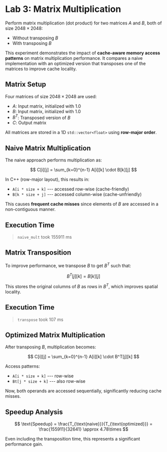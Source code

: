 # Lab 3: Matrix Multiplication

Perform matrix multiplication (dot product) for two matrices $A$ and $B$, both of size $2048 \times 2048$:
- Without transposing $B$
- With transposing $B$

This experiment demonstrates the impact of **cache-aware memory access patterns** on matrix multiplication performance. It compares a naive implementation with an optimized version that transposes one of the matrices to improve cache locality.

## Matrix Setup

Four matrices of size $2048 \times 2048$ are used:
- $A$: Input matrix, initialized with 1.0
- $B$: Input matrix, initialized with 1.0
- $B^T$: Transposed version of $B$
- $C$: Output matrix

All matrices are stored in a 1D `std::vector<float>` using **row-major order**.

## Naive Matrix Multiplication

The naive approach performs multiplication as:

$$
C[i][j] = \sum_{k=0}^{n-1} A[i][k] \cdot B[k][j]
$$

In C++ (row-major layout), this results in:
- `A[i * size + k]` --- accessed row-wise (cache-friendly)
- `B[k * size + j]` --- accessed column-wise (cache-unfriendly)

This causes **frequent cache misses** since elements of $B$ are accessed in a non-contiguous manner.

## Execution Time

> `naive_mult` took 155911 ms

## Matrix Transposition

To improve performance, we transpose $B$ to get $B^T$ such that:

$$
B^T[j][k] = B[k][j]
$$

This stores the original columns of $B$ as rows in $B^T$, which improves spatial locality.

## Execution Time

> `transpose` took 107 ms

## Optimized Matrix Multiplication

After transposing $B$, multiplication becomes:

$$
C[i][j] = \sum_{k=0}^{n-1} A[i][k] \cdot B^T[j][k]
$$

Access patterns:
- `A[i * size + k]` --- row-wise
- `Bt[j * size + k]` --- also row-wise

Now, both operands are accessed sequentially, significantly reducing cache misses.

## Speedup Analysis

$$
\text{Speedup} = \frac{T_{\text{naive}}}{T_{\text{optimized}}} = \frac{155911}{32641} \approx 4.78\times
$$

Even including the transposition time, this represents a significant performance gain.